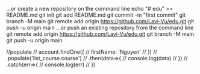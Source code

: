 …or create a new repository on the command line
echo "# edu" >> README.md
git init
git add README.md
git commit -m "first commit"
git branch -M main
git remote add origin https://github.com/Lavi-Vu/edu.git
git push -u origin main
…or push an existing repository from the command line
git remote add origin https://github.com/Lavi-Vu/edu.git
git branch -M main
git push -u origin main

//populate 
    //   account.findOne({
    //     firstName: 'Nguyen'
    // })
    // .populate('list_course.course')
    // .then(data=>{
    //     console.log(data)
    // })
    // .catch(err=>{
    //     console.log(err)
    // })

    
<!-- <script>
  window.fbAsyncInit = function() {
    FB.init({
      appId      : '{your-app-id}',
      cookie     : true,
      xfbml      : true,
      version    : '{api-version}'
    });
      
    FB.AppEvents.logPageView();   
      
  };

  (function(d, s, id){
     var js, fjs = d.getElementsByTagName(s)[0];
     if (d.getElementById(id)) {return;}
     js = d.createElement(s); js.id = id;
     js.src = "https://connect.facebook.net/en_US/sdk.js";
     fjs.parentNode.insertBefore(js, fjs);
   }(document, 'script', 'facebook-jssdk'));
</script> -->